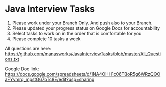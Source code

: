 # Java Interview Tasks

1. Please work under your Branch Only. And push also to your Branch.
2. Please updated your progress status on Google Docs for accountability 
3. Select tasks to work on in the order that is comfortable for you
4. Please complete 10 tasks a week

All questions are here: https://github.com/manasworks/JavaInterviewTasks/blob/master/All_Questions.txt


Google Doc link: https://docs.google.com/spreadsheets/d/1NA4OHH1c06TBoR5g6WRzQQOaFYvmrq_mpstG67bTc8E/edit?usp=sharing
